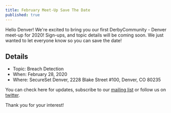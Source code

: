 ```yaml
---
title: February Meet-Up Save The Date
published: true
---
```


Hello Denver! We're excited to bring you our first DerbyCommunity - Denver meet-up for 2020! Sign-ups, and topic details
will be coming soon. We just wanted to let everyone know so you can save the date!

## Details
* Topic: Breach Detection
* When: February 28, 2020
* Where: SecureSet Denver, 2228 Blake Street #100, Denver, CO 80235

You can check here for updates, subscribe to our [mailing list](http://eepurl.com/gQlsCT) or follow us on 
[twitter](https://twitter.com/DerbyComDEN).

Thank you for your interest!